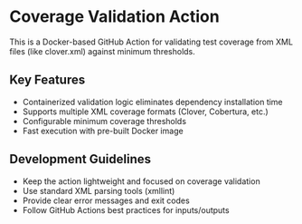<!-- Use this file to provide workspace-specific custom instructions to Copilot. For more details, visit https://code.visualstudio.com/docs/copilot/copilot-customization#_use-a-githubcopilotinstructionsmd-file -->

# Coverage Validation Action

This is a Docker-based GitHub Action for validating test coverage from XML files (like clover.xml) against minimum thresholds.

## Key Features
- Containerized validation logic eliminates dependency installation time
- Supports multiple XML coverage formats (Clover, Cobertura, etc.)
- Configurable minimum coverage thresholds
- Fast execution with pre-built Docker image

## Development Guidelines
- Keep the action lightweight and focused on coverage validation
- Use standard XML parsing tools (xmllint)
- Provide clear error messages and exit codes
- Follow GitHub Actions best practices for inputs/outputs
